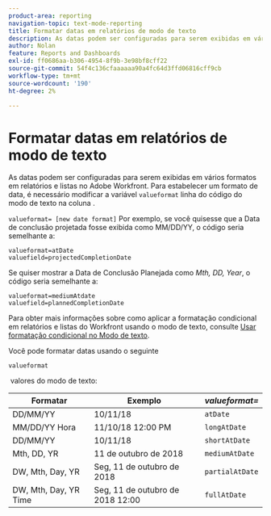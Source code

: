 ```yaml
---
product-area: reporting
navigation-topic: text-mode-reporting
title: Formatar datas em relatórios de modo de texto
description: As datas podem ser configuradas para serem exibidas em vários formatos em relatórios e listas no Adobe Workfront. Para estabelecer um formato de data, você deve modificar a linha de formato de valor do código do modo de texto na coluna .
author: Nolan
feature: Reports and Dashboards
exl-id: ff0686aa-b306-4954-8f9b-3e98bf8cff22
source-git-commit: 54f4c136cfaaaaaa90a4fc64d3ffd06816cff9cb
workflow-type: tm+mt
source-wordcount: '190'
ht-degree: 2%

---
```


# Formatar datas em relatórios de modo de texto

As datas podem ser configuradas para serem exibidas em vários formatos em relatórios e listas no Adobe Workfront. Para estabelecer um formato de data, é necessário modificar a variável `valueformat` linha do código do modo de texto na coluna .

`valueformat= [new date format]` Por exemplo, se você quisesse que a Data de conclusão projetada fosse exibida como MM/DD/YY, o código seria semelhante a:

```
valueformat=atDate
valuefield=projectedCompletionDate
```

Se quiser mostrar a Data de Conclusão Planejada como *Mth, DD, Year*, o código seria semelhante a:

```
valueformat=mediumAtdate
valuefield=plannedCompletionDate
```

Para obter mais informações sobre como aplicar a formatação condicional em relatórios e listas do Workfront usando o modo de texto, consulte [Usar formatação condicional no Modo de texto](../../../reports-and-dashboards/reports/text-mode/use-conditional-formatting-text-mode.md).

Você pode formatar datas usando o seguinte

```
valueformat
```

 valores do modo de texto:

| **Formatar** | Exemplo  | ***valueformat=*** |
|---|---|---|
| DD/MM/YY | 10/11/18 | `atDate` |
| MM/DD/YY Hora | 11/10/18 12:00 PM | `longAtDate` |
| DD/MM/YY | 10/11/18 | `shortAtDate` |
| Mth, DD, YR | 11 de outubro de 2018 | `mediumAtDate` |
| DW, Mth, Day, YR | Seg, 11 de outubro de 2018 | `partialAtDate` |
| DW, Mth, Day, YR Time | Seg, 11 de outubro de 2018 12:00 | `fullAtDate` |
